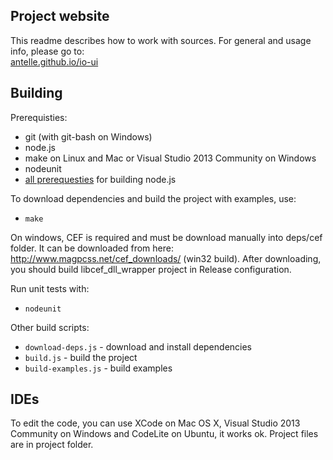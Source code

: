## Project website
This readme describes how to work with sources. For general and usage info, please go to:  
[antelle.github.io/io-ui](http://antelle.github.io/io-ui)

## Building
Prerequisties:
  
- git (with git-bash on Windows)
- node.js
- make on Linux and Mac or Visual Studio 2013 Community on Windows
- nodeunit
- [all prerequesties](https://github.com/joyent/node#to-build) for building node.js

To download dependencies and build the project with examples, use:  

- `make`

On windows, CEF is required and must be download manually into deps/cef folder. It can be downloaded from here: http://www.magpcss.net/cef_downloads/ (win32 build). After downloading, you should build libcef_dll_wrapper project in Release configuration.

Run unit tests with:

- `nodeunit`

Other build scripts:

- `download-deps.js` - download and install dependencies
- `build.js` - build the project
- `build-examples.js` - build examples

## IDEs
To edit the code, you can use XCode on Mac OS X, Visual Studio 2013 Community on Windows and CodeLite on Ubuntu, it works ok. Project files are in project folder.
